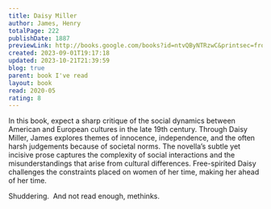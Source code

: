 ```yaml
---  
title: Daisy Miller  
author: James, Henry  
totalPage: 222  
publishDate: 1887  
previewLink: http://books.google.com/books?id=ntvQByNTRzwC&printsec=frontcover&dq=Henry+James,+Daisy+Miller&hl=&as_pt=BOOKS&cd=5&source=gbs_api  
created: 2023-09-01T19:17:18  
updated: 2023-10-21T21:39:59  
blog: true  
parent: book I've read  
layout: book  
read: 2020-05  
rating: 8  
---  
```

  
In this book, expect a sharp critique of the social dynamics between American and European cultures in the late 19th century. Through Daisy Miller, James explores themes of innocence, independence, and the often harsh judgements because of societal norms. The novella’s subtle yet incisive prose captures the complexity of social interactions and the misunderstandings that arise from cultural differences. Free-spirited Daisy challenges the constraints placed on women of her time, making her ahead of her time.  
  
Shuddering.  And not read enough, methinks.